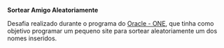 **Sortear Amigo Aleatoriamente**

Desafia realizado durante o programa do [Oracle - ONE](https://www.oracle.com/br/education/oracle-next-education/), que tinha como objetivo programar um pequeno site para sortear aleatoriamente um dos nomes inseridos.
